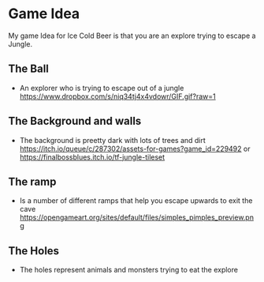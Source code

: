 # Game Idea
My game Idea for Ice Cold Beer is that you are an explore trying to escape a Jungle.
## The Ball 
- An explorer who is trying to escape out of a jungle https://www.dropbox.com/s/niq34tj4x4vdowr/GIF.gif?raw=1
## The Background and walls
- The background is preetty dark with lots of trees and dirt https://itch.io/queue/c/287302/assets-for-games?game_id=229492 or https://finalbossblues.itch.io/tf-jungle-tileset
 ## The ramp 
- Is a number of different ramps that help you escape upwards to exit the cave https://opengameart.org/sites/default/files/simples_pimples_preview.png
## The Holes
- The holes represent animals and monsters trying to eat the explore
